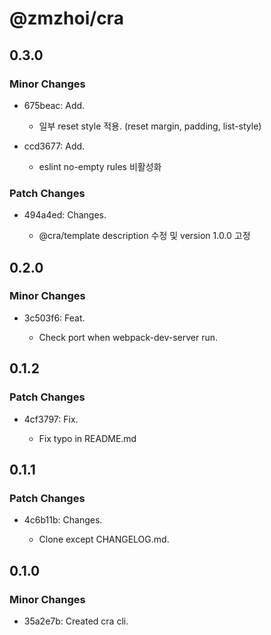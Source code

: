 # @zmzhoi/cra

## 0.3.0

### Minor Changes

- 675beac: Add.

  - 일부 reset style 적용. (reset margin, padding, list-style)

- ccd3677: Add.

  - eslint no-empty rules 비활성화

### Patch Changes

- 494a4ed: Changes.

  - @cra/template description 수정 및 version 1.0.0 고정

## 0.2.0

### Minor Changes

- 3c503f6: Feat.

  - Check port when webpack-dev-server run.

## 0.1.2

### Patch Changes

- 4cf3797: Fix.

  - Fix typo in README.md

## 0.1.1

### Patch Changes

- 4c6b11b: Changes.

  - Clone except CHANGELOG.md.

## 0.1.0

### Minor Changes

- 35a2e7b: Created cra cli.
